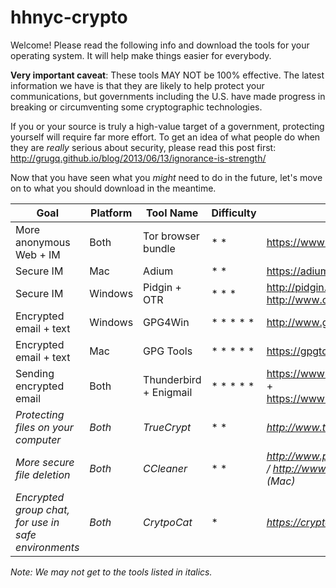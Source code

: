 hhnyc-crypto
============

Welcome! Please read the following info and download the tools for your operating system. It will help make things easier for everybody.

**Very important caveat**: These tools MAY NOT be 100% effective. The latest information we have is that they are likely to help protect your communications, but governments including the U.S. have made progress in breaking or circumventing some cryptographic technologies.

If you or your source is truly a high-value target of a government, protecting yourself will require far more effort. To get an idea of what people do when they are *really* serious about security, please read this post first: http://grugq.github.io/blog/2013/06/13/ignorance-is-strength/

Now that you have seen what you *might* need to do in the future, let's move on to what you should download in the meantime. 

Goal |	Platform	| Tool Name | Difficulty | Where To Find It
---- | ---------- | --------- | ---------- | ----------------
More anonymous Web + IM	| Both | Tor browser bundle | * * | https://www.torproject.org/ 
Secure IM | Mac | Adium | * * | https://adium.im/
Secure IM | Windows | Pidgin + OTR | * * * | http://pidgin.im/ + http://www.cypherpunks.ca/otr/
Encrypted email + text | Windows | GPG4Win | * * * * * | http://www.gpg4win.org/ 
Encrypted email + text | Mac | GPG Tools | * * * * * | https://gpgtools.org/
Sending encrypted email | Both | Thunderbird + Enigmail | * * * * * | https://www.mozilla.org/en-US/thunderbird/ + https://www.enigmail.net/download/index.php
*Protecting files on your computer* | *Both* | *TrueCrypt* | * * | *http://www.truecrypt.org/downloads*
*More secure file deletion* | *Both* | *CCleaner* | * * | *http://www.piriform.com/ccleaner (Windows) / http://www.piriform.com/mac/ccleaner (Mac)*
*Encrypted group chat, for use in safe environments* | *Both* | *CrytpoCat* | * | *https://crypto.cat/*

*Note: We may not get to the tools listed in italics.*
